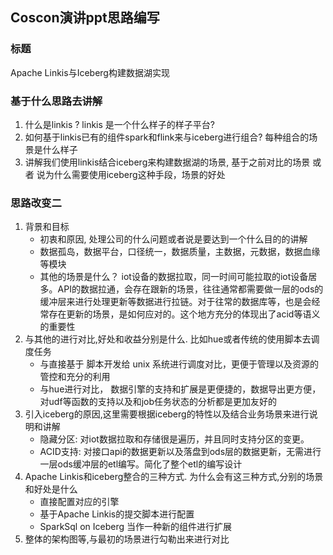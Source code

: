 ## Coscon演讲ppt思路编写

### 标题

Apache Linkis与Iceberg构建数据湖实现
### 基于什么思路去讲解

1. 什么是linkis ? linkis 是一个什么样子的样子平台?
2. 如何基于linkis已有的组件spark和flink来与iceberg进行组合? 每种组合的场景是什么样子
3. 讲解我们使用linkis结合iceberg来构建数据湖的场景,    基于之前对比的场景 或者 说为什么需要使用iceberg这种手段，场景的好处

### 思路改变二

1. 背景和目标
   - 初衷和原因, 处理公司的什么问题或者说是要达到一个什么目的的讲解
   - 数据孤岛，数据平台，口径统一，数据质量，主数据，元数据，数据血缘等模块
   - 其他的场景是什么？ iot设备的数据拉取，同一时间可能拉取的iot设备居多。API的数据拉通，会存在跟新的场景，往往通常都需要做一层的ods的缓冲层来进行处理更新等数据进行拉链。对于往常的数据库等，也是会经常存在更新的场景，是如何应对的。这个地方充分的体现出了acid等语义的重要性
2. 与其他的进行对比,好处和收益分别是什么. 比如hue或者传统的使用脚本去调度任务
   - 与直接基于 脚本开发给 unix 系统进行调度对比，更便于管理以及资源的管控和充分的利用
   - 与hue进行对比， 数据引擎的支持和扩展是更便捷的，数据导出更方便，对udf等函数的支持以及和job任务状态的分析都是更加友好的
3. 引入iceberg的原因,这里需要根据iceberg的特性以及结合业务场景来进行说明和讲解
   - 隐藏分区:  对iot数据拉取和存储很是遍历，并且同时支持分区的变更。
   - ACID支持: 对接口api的数据更新以及落盘到ods层的数据更新，无需进行一层ods缓冲层的etl编写。简化了整个etl的编写设计
4. Apache Linkis和iceberg整合的三种方式. 为什么会有这三种方式,分别的场景和好处是什么
   - 直接配置对应的引擎
   - 基于Apache Linkis的提交脚本进行配置
   - SparkSql on Iceberg 当作一种新的组件进行扩展
5. 整体的架构图等,与最初的场景进行勾勒出来进行对比